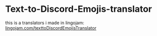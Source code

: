 # Text-to-Discord-Emojis-translator
this is a translators i made in lingojam:
[lingojam.com/texttoDiscordEmojisTranslator](https://lingojam.com/texttoDiscordEmojisTranslator)

